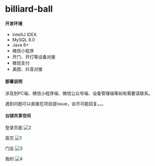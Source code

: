 # billiard-ball
#### 开发环境
- IntelliJ IDEA
- MySQL 8.0
- Java 8+
- 微信小程序
- 开门、开灯等设备对接
- 微信支付
- 美团、抖音对接

#### 部署说明
涉及到PC端、微信小程序端、微信公众号端、设备管理端等如有需要请联系。


遇到问题可以直接在项目提issue，会尽可能回复。。。

#### 台球共享空间
登录页面
![2](https://github.com/user-attachments/assets/dd72d1f7-03a0-4a7a-a533-35b6efdc9de3)

首页
![1](https://github.com/user-attachments/assets/5634e223-f071-4430-a953-e147399c6d10)

门店
![3](https://github.com/user-attachments/assets/0fc88226-46d8-4688-acd7-8b021bb2dacf)

我的
![4](https://github.com/user-attachments/assets/988c7431-fcc4-40b6-84b7-bb01118b25a1)



